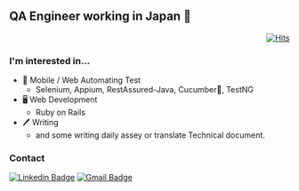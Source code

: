 ## QA Engineer working in Japan 🤗
<div align=right>

[![Hits](https://hits.seeyoufarm.com/api/count/incr/badge.svg?url=https%3A%2F%2Fgithub.com%2FYoodahun)](https://hits.seeyoufarm.com)

</div>

### I'm interested in...
- 📲 Mobile / Web Automating Test
  - Selenium, Appium, RestAssured-Java, Cucumber🥒, TestNG
- 🖥 Web Development
  - Ruby on Rails
- 🖊 Writing
  - and some writing daily assey or translate Technical document.
  
### Contact
[![Linkedin Badge](https://img.shields.io/badge/-LinkedIn-blue?style=flat-square&logo=Linkedin&logoColor=white&link=https://www.linkedin.com/in/dahun-yoo-58a3b51aa/)](https://www.linkedin.com/in/dahun-yoo-58a3b51aa/)
[![Gmail Badge](https://img.shields.io/badge/Gmail-d14836?style=flat-square&logo=Gmail&logoColor=white&link=mailto:dahun4032@gmail.com)](mailto:dahun4032@gmail.com)
<!--
**Yoodahun/Yoodahun** is a ✨ _special_ ✨ repository because its `README.md` (this file) appears on your GitHub profile.

Here are some ideas to get you started:

- 🔭 I’m currently working on ...
- 🌱 I’m currently learning ...
- 👯 I’m looking to collaborate on ...
- 🤔 I’m looking for help with ...
- 💬 Ask me about ...
- 📫 How to reach me: ...
- 😄 Pronouns: ...
- ⚡ Fun fact: ...
-->
